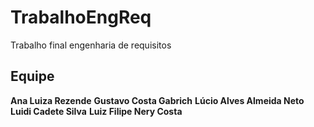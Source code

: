 # TrabalhoEngReq
Trabalho final  engenharia de requisitos 

## Equipe ##
**Ana Luiza Rezende**
**Gustavo Costa Gabrich**
**Lúcio Alves Almeida Neto**
**Luidi Cadete Silva**
**Luiz Filipe Nery Costa**
